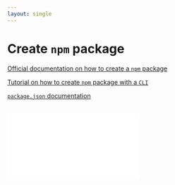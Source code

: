 ```yaml
---
layout: single
---
```


# Create `npm` package

[Official documentation on how to create a `npm` package](https://docs.npmjs.com/creating-node-js-modules)

[Tutorial on how to create `npm` package with a `CLI`](https://medium.com/netscape/a-guide-to-create-a-nodejs-command-line-package-c2166ad0452e)

[`package.json` documentation](https://docs.npmjs.com/files/package.json)

<br/>

<iframe data-aa="1180202" src="//acceptable.a-ads.com/1180202" scrolling="no" style="border:0px; padding:0; overflow:hidden" allowtransparency="true"></iframe>